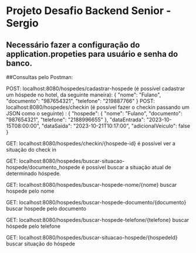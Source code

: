 # Projeto Desafio Backend Senior - Sergio

## Necessário fazer a configuração do application.propeties para usuário e senha do banco.

##Consultas pelo Postman:

POST: localhost:8080/hospedes/cadastrar-hospede (é possível cadastrar um hóspede no hotel, da seguinte maneira): 
{
    "nome": "Fulano",
    "documento": "987654321",
    "telefone": "219887766"
}
POST: localhost:8080/hospedes/checkin (é possível fazer o checkin passando um JSON como o seguinte) :
{
  "hospede": {
    "nome": "Fulano",
    "documento": "987654321",
    "telefone": "2188996655"
  },
  "dataEntrada": "2023-10-15T08:00:00",
  "dataSaida": "2023-10-21T10:17:00",
  "adicionalVeiculo": false
}

GET: localhost:8080/hospedes/checkin/{hospede-id} é possível ver a situação do check in

GET: localhost:8080/hospedes/buscar-situacao-hospede/documento_hospede é possível buscar a situação atual de determinado hóspede.

GET: localhost:8080/hospedes/buscar-hospede-nome/{nome} buscar hospede pelo nome

GET: localhost:8080/hospedes/buscar-hospede-documento/{documento} buscar hospede pelo documento

GET: localhost:8080/hospedes/buscar-hospede-telefone/{telefone} buscar hóspede pelo telefone

GET: localhost:8080/hospedes/buscar-situacao-hospede/{hospedeId} buscar situação do hóspede
